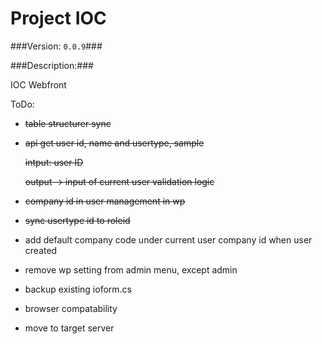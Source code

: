Project IOC
===============

###Version: `0.0.9`###

###Description:###


IOC Webfront


ToDo:
* ~~table structurer sync~~
* ~~api get user id, name and usertype, sample~~

  ~~intput: user ID~~

  ~~output -> input of current user validation logic~~
* ~~company id in user management in wp~~
* ~~sync usertype id to roleid~~
* add default company code under current user company id when user created
* remove wp setting from admin menu, except admin
* backup existing ioform.cs
* browser compatability
* move to target server
